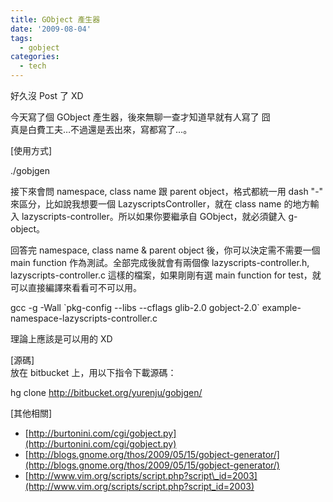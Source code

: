 ```yaml
---
title: GObject 產生器
date: '2009-08-04'
tags:
  - gobject
categories:
  - tech
---
```

好久沒 Post 了 XD  
  
今天寫了個 GObject 產生器，後來無聊一查才知道早就有人寫了 囧  
真是白費工夫…不過還是丟出來，寫都寫了…。  
  
\[使用方式\]  

./gobjgen

  
接下來會問 namespace, class name 跟 parent object，格式都統一用 dash "-" 來區分，比如說我想要一個 LazyscriptsController，就在 class name 的地方輸入 lazyscripts-controller。所以如果你要繼承自 GObject，就必須鍵入 g-object。  
  
回答完 namespace, class name & parent object 後，你可以決定需不需要一個 main function 作為測試。全部完成後就會有兩個像 lazyscripts-controller.h, lazyscripts-controller.c 這樣的檔案，如果剛剛有選 main function for test，就可以直接編譯來看看可不可以用。  
  

gcc -g -Wall \`pkg-config --libs --cflags glib-2.0 gobject-2.0\` example-namespace-lazyscripts-controller.c

  
理論上應該是可以用的 XD  
  
  
\[源碼\]  
放在 bitbucket 上，用以下指令下載源碼：  
  

hg clone http://bitbucket.org/yurenju/gobjgen/

  
\[其他相關\]  

*   [http://burtonini.com/cgi/gobject.py](http://burtonini.com/cgi/gobject.py)
*   [http://blogs.gnome.org/thos/2009/05/15/gobject-generator/](http://blogs.gnome.org/thos/2009/05/15/gobject-generator/)
*   [http://www.vim.org/scripts/script.php?script\_id=2003](http://www.vim.org/scripts/script.php?script_id=2003)